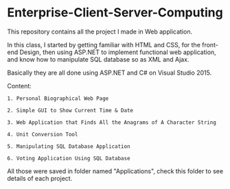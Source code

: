 # Enterprise-Client-Server-Computing
This repository contains all the project I made in Web application.  
  
In this class,  I started by getting familiar with HTML and CSS, for the front-end Design, then using ASP.NET to implement functional web application, and know how to manipulate SQL database so as XML and Ajax.
  
Basically they are all done using ASP.NET and C# on Visual Studio 2015.  
  
Content:  


    1. Personal Biographical Web Page
      
    2. Simple GUI to Show Current Time & Date
      
    3. Web Application that Finds All the Anagrams of A Character String
      
    4. Unit Conversion Tool 
      
    5. Manipulating SQL Database Application
      
    6. Voting Application Using SQL Database
      
All those were saved in folder named "Applications", check this folder to see details of each project.
